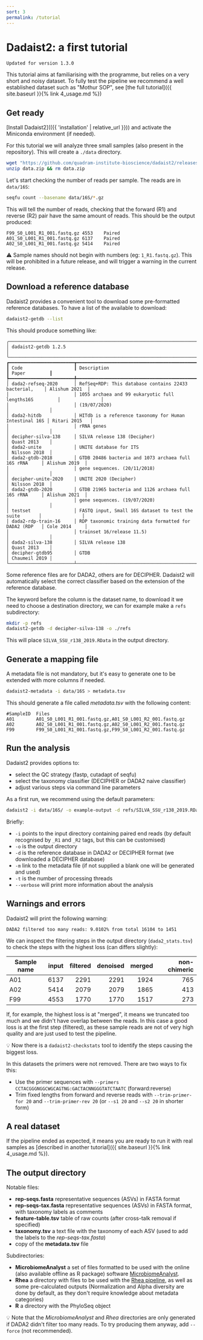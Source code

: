 ```yaml
---
sort: 3
permalink: /tutorial
---
```


# Dadaist2: a first tutorial

```note
Updated for version 1.3.0
```

This tutorial aims at familiarising with the programme, but relies on a very short and noisy dataset.
To fully test the pipeline we recommend a well established dataset such as "Mothur SOP", see
[the full tutorial]({{ site.baseurl }}{% link 4_usage.md %})

## Get ready

[Install Dadaist2](({{ 'installation' | relative_url }})) and activate the Miniconda environment (if needed).   

For this tutorial we will analyze three small samples (also present in the repository).
This will create a `./data` directory.

```bash
wget "https://github.com/quadram-institute-bioscience/dadaist2/releases/download/v1.2.4/data.zip"
unzip data.zip && rm data.zip
```

Let's start checking the number of reads per sample. The reads are in `data/16S`:

```bash
seqfu count --basename data/16S/*.gz
```

This will tell the number of reads, checking that the forward (R1) and reverse (R2)
pair have the same amount of reads. This should be the output produced:

```text
F99_S0_L001_R1_001.fastq.gz	4553	Paired
A01_S0_L001_R1_001.fastq.gz	6137	Paired
A02_S0_L001_R1_001.fastq.gz	5414	Paired
```

:warning: Sample names should not begin with numbers (eg: `1_R1.fastq.gz`). This will be
prohibited in a future release, and will trigger a warning in the current release.

## Download a reference database

Dadaist2 provides a convenient tool to download some pre-formatted reference databases.
To have a list of the available to download:

```bash
dadaist2-getdb --list
```

This should produce something like:
```text
╭─────────────────────────────────────────────────────────────────────────────────────────────────╮
│ dadaist2-getdb 1.2.5                                                                            │
╰─────────────────────────────────────────────────────────────────────────────────────────────────╯
┏━━━━━━━━━━━━━━━━━━━━━━━━┳━━━━━━━━━━━━━━━━━━━━━━━━━━━━━━━━━━━━━━━━━━━━━━━━━━━━━━━━┳━━━━━━━━━━━━━━━┓
┃ Code                   ┃ Description                                            ┃ Paper         ┃
┡━━━━━━━━━━━━━━━━━━━━━━━━╇━━━━━━━━━━━━━━━━━━━━━━━━━━━━━━━━━━━━━━━━━━━━━━━━━━━━━━━━╇━━━━━━━━━━━━━━━┩
│ dada2-refseq-2020      │ RefSeq+RDP: This database contains 22433 bacterial,    │ Alishum 2021  │
│                        │ 1055 archaea and 99 eukaryotic full lengths16S         │               │
│                        │ (19/07/2020)                                           │               │
│ dada2-hitdb            │ HITdb is a reference taxonomy for Human Intestinal 16S │ Ritari 2015   │
│                        │ rRNA genes                                             │               │
│ decipher-silva-138     │ SILVA release 138 (Decipher)                           │ Quast 2013    │
│ dada2-unite            │ UNITE database for ITS                                 │ Nilsson 2018  │
│ dada2-gtdb-2018        │ GTDB 20486 bacteria and 1073 archaea full 16S rRNA     │ Alishum 2019  │
│                        │ gene sequences. (20/11/2018)                           │               │
│ decipher-unite-2020    │ UNITE 2020 (Decipher)                                  │ Nilsson 2018  │
│ dada2-gtdb-2020        │ GTDB 21965 bacteria and 1126 archaea full 16S rRNA     │ Alishum 2021  │
│                        │ gene sequences. (19/07/2020)                           │               │
│ testset                │ FASTQ input, Small 16S dataset to test the suite       │               │
│ dada2-rdp-train-16     │ RDP taxonomic training data formatted for DADA2 (RDP   │ Cole 2014     │
│                        │ trainset 16/release 11.5)                              │               │
│ dada2-silva-138        │ SILVA release 138                                      │ Quast 2013    │
│ decipher-gtdb95        │ GTDB                                                   │ Chaumeil 2019 │
└────────────────────────┴────────────────────────────────────────────────────────┴───────────────┘
```
Some reference files are for DADA2, others are for DECIPHER. Dadaist2 will automatically select the
correct classifier based on the extension of the reference database.

The keyword before the column is the dataset name, to download it we need to choose a destination directory,
we can for example make a `refs` subdirectory:

```bash
mkdir -p refs
dadaist2-getdb -d decipher-silva-138 -o ./refs
```

This will place `SILVA_SSU_r138_2019.RData` in the output directory.

## Generate a mapping file

A metadata file is not mandatory, but it's easy to generate one to be extended with more columns if needed.

```bash
dadaist2-metadata -i data/16S > metadata.tsv
```
This should generate a file called _metadata.tsv_ with the following content:
```text
#SampleID  Files
A01        A01_S0_L001_R1_001.fastq.gz,A01_S0_L001_R2_001.fastq.gz
A02        A02_S0_L001_R1_001.fastq.gz,A02_S0_L001_R2_001.fastq.gz
F99        F99_S0_L001_R1_001.fastq.gz,F99_S0_L001_R2_001.fastq.gz
```

## Run the analysis

Dadaist2 provides options to:

* select the QC strategy (fastp, cutadapt of seqfu)
* select the taxonomy classifier (DECIPHER or DADA2 naive classifier)
* adjust various steps via command line parameters

As a first run, we recommend using the default parameters:

```bash
dadaist2 -i data/16S/ -o example-output -d refs/SILVA_SSU_r138_2019.RData -t 8 -m metadata.tsv --verbose
```

Briefly:

* `-i` points to the input directory containing paired end reads (by default recognised by `_R1` and `_R2` tags, but this can be customised)
* `-o` is the output directory
* `-d` is the reference database in DADA2 or DECIPHER format (we downloaded a DECIPHER database)
* `-m` link to the metadata file (if not supplied a blank one will be generated and used)
* `-t` is the number of processing threads
* `--verbose` will print more information about the analysis

## Warnings and errors

Dadaist2 will print the following warning:

```
DADA2 filtered too many reads: 9.0102% from total 16104 to 1451
```

We can inspect the filtering steps in the output directory (`dada2_stats.tsv`) to
check the steps with the highest loss (can differs slightly):

Sample name | input  |  filtered | denoised | merged | non-chimeric
------ | ------- | --------: | ------: | -----: | ----------:
A01    | 6137      |2291      |2291      |1924      |765
A02    | 5414      |2079      |2079      |1865      |413
F99    | 4553      |1770      |1770      |1517      |273

If, for example, the highest loss is at "merged", it means we truncated too much
and we didn't have overlap between the reads.
In this case a good loss is at the first step (filtered), as these sample
reads are not of very high quality and are just used to test the pipeline. 

:bulb: Now there is a `dadaist2-checkstats` tool to identify the steps causing the biggest loss.

In this datasets the primers were not removed. There are two ways to fix this:

* Use the primer sequences with `--primers CCTACGGGNGGCWGCAGTNG:GACTACNNGGGTATCTAATC` (forward:reverse)
* Trim fixed lengths from forward and reverse reads with `--trim-primer-for 20` and `--trim-primer-rev 20` (or `--s1 20` and `--s2 20` in shorter form)

## A real dataset

If the pipeline ended as expected, it means you are ready to run it with real samples
as [described in another tutorial]({{ site.baseurl }}{% link 4_usage.md %}).

## The output directory

Notable files:

* **rep-seqs.fasta** representative sequences (ASVs) in FASTA format
* **rep-seqs-tax.fasta** representative sequences (ASVs) in FASTA format, with taxonomy labels as comments
* **feature-table.tsv** table of raw counts (after cross-talk removal if specified)
* **taxonomy.tsv** a text file with the taxonomy of each ASV (used to add the labels to the _rep-seqs-tax.fasta_)
* copy of the **metadata.tsv** file

Subdirectories:

* **MicrobiomeAnalyst** a set of files formatted to be used with the online (also available offline as R package) software [MicrobiomeAnalyst](https://www.microbiomeanalyst.ca/MicrobiomeAnalyst/upload/OtuUploadView.xhtml).
* **Rhea** a directory with files to be used with the [Rhea pipeline](https://lagkouvardos.github.io/Rhea/), as well as some pre-calculated outputs (Normalization and Alpha diversity are done by default, as they don't require knowledge about metadata categories)
* **R** a directory with the PhyloSeq object

:bulb: Note that the *MicrobiomeAnalyst* and *Rhea* directories are only generated if DADA2 didn't filter too many reads. To try producing them anyway, add `--force` (not recommended).
